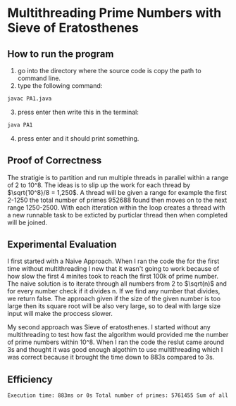 # Multithreading Prime Numbers with Sieve of Eratosthenes

## How to run the program
1. go into the directory where the source code is copy the path to command line.
2. type the following command:
```bash
javac PA1.java
```
3. press enter then write this in the terminal:
```bash
java PA1
```
4. press enter and it should print something.

## Proof of Correctness
The stratigie is to partition and run multiple threads in parallel within a range of 2 to 10^8. The ideas is to slip up the work for each thread by $\sqrt{10^8}/8 = 1,250$. A thread will be given a range for example the first 2-1250 the total number of primes 952688 found then moves on to the next range 1250-2500. With each itteration within the loop creates a thread with a new runnable task to be exticted by purticlar thread then when completed will be joined.

## Experimental Evaluation

I first started with a Naive Approach. When I ran the code the for the first time without multithreading I new that it wasn't going to work because of how slow the first 4 minites took to reach the first 100k of prime number. The naive solution is to iterate through all numbers from 2 to $\sqrt(n)$ and for every number check if it divides n. If we find any number that divides, we return false. The approach given if the size of the given number is too large then its square root will be also very large, so to deal with large size input will make the proccess slower.


My second approach was Sieve of eratosthenes. I started without any multithreading to test how fast the algorithm would provided me the number of prime numbers within 10^8. When I ran the code the reslut came around 3s and thought it was good enough algothim to use multithreading which I was correct because it brought the time down to 883s compared to 3s.

## Efficiency
```txt
Execution time: 883ms or 0s Total number of primes: 5761455 Sum of all primes: 279209790387276 Top ten maximum primes: 99999787 99999821 99999827 99999839 99999847 99999931 99999941 99999959 99999971 99999989 
```
